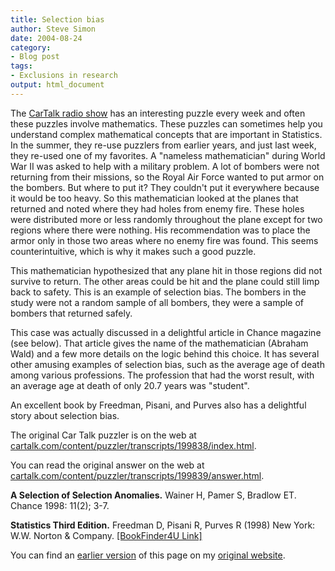 ```yaml
---
title: Selection bias
author: Steve Simon
date: 2004-08-24
category:
- Blog post
tags:
- Exclusions in research
output: html_document
---
```

The [CarTalk radio show](http://www.cartalk.com/index.html) has an
interesting puzzle every week and often these puzzles involve
mathematics. These puzzles can sometimes help you understand complex
mathematical concepts that are important in Statistics. In the summer,
they re-use puzzlers from earlier years, and just last week, they
re-used one of my favorites. A \"nameless mathematician\" during World
War II was asked to help with a military problem. A lot of bombers were
not returning from their missions, so the Royal Air Force wanted to put
armor on the bombers. But where to put it? They couldn\'t put it
everywhere because it would be too heavy. So this mathematician looked
at the planes that returned and noted where they had holes from enemy
fire. These holes were distributed more or less randomly throughout the
plane except for two regions where there were nothing. His
recommendation was to place the armor only in those two areas where no
enemy fire was found. This seems counterintuitive, which is why it makes
such a good puzzle.

This mathematician hypothesized that any plane hit in those regions did
not survive to return. The other areas could be hit and the plane could
still limp back to safety. This is an example of selection bias. The
bombers in the study were not a random sample of all bombers, they were
a sample of bombers that returned safely.

This case was actually discussed in a delightful article in Chance
magazine (see below). That article gives the name of the mathematician
(Abraham Wald) and a few more details on the logic behind this choice.
It has several other amusing examples of selection bias, such as the
average age of death among various professions. The profession that had
the worst result, with an average age at death of only 20.7 years was
\"student\".

An excellent book by Freedman, Pisani, and Purves also has a delightful
story about selection bias.

The original Car Talk puzzler is on the web at
[cartalk.com/content/puzzler/transcripts/199838/index.html](http://cartalk.com/content/puzzler/transcripts/199838/index.html).

You can read the original answer on the web at
[cartalk.com/content/puzzler/transcripts/199839/answer.html](http://cartalk.com/content/puzzler/transcripts/199839/answer.html).

**A Selection of Selection Anomalies.** Wainer H, Pamer S, Bradlow ET.
Chance 1998: 11(2); 3-7.

**Statistics Third Edition.** Freedman D, Pisani R, Purves R (1998) New
York: W.W. Norton & Company. [\[BookFinder4U
Link\]](http://www.bookfinder4u.com/detail/0393970833.html)

You can find an [earlier version](http://www.pmean.com/04/SelectionBias.html) of this page on my [original website](http://www.pmean.com/original_site.html).
